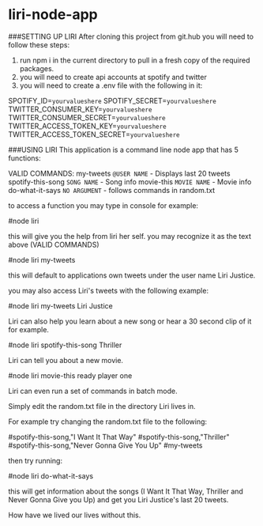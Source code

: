 # liri-node-app
###SETTING UP LIRI
After cloning this project from git.hub you will need to follow these steps:

1) run npm i in the current directory to pull in a fresh copy of the required packages.
2) you will need to create api accounts at spotify and twitter
3) you will need to create a .env file with the following in it:

SPOTIFY_ID=`yourvalueshere`
SPOTIFY_SECRET=`yourvalueshere`	
TWITTER_CONSUMER_KEY=`yourvalueshere`
TWITTER_CONSUMER_SECRET=`yourvalueshere`
TWITTER_ACCESS_TOKEN_KEY=`yourvalueshere`
TWITTER_ACCESS_TOKEN_SECRET=`yourvalueshere`

###USING LIRI
This application is a command line node app that has 5 functions:

VALID COMMANDS:
  my-tweets `@USER NAME`         - Displays last 20 tweets
  spotify-this-song `SONG NAME`   - Song info
  movie-this `MOVIE NAME`         - Movie info
  do-what-it-says `NO ARGUMENT`   - follows commands in random.txt

to access a function you may type in console for example:

#node liri

this will give you the help from liri her self. 
you may recognize it as the text above (VALID COMMANDS)

#node liri my-tweets

this will default to applications own tweets under the user name Liri Justice.

you may also access Liri's tweets with the following example:  

#node liri my-tweets Liri Justice

Liri can also help you learn about a new song or hear a 30 second clip of it for example.

#node liri spotify-this-song Thriller

Liri can tell you about a new movie.

#node liri movie-this ready player one

Liri can even run a set of commands in batch mode.

Simply edit the random.txt file in the directory Liri lives in.

For example try changing the random.txt file to the following:

#spotify-this-song,"I Want It That Way"
#spotify-this-song,"Thriller"
#spotify-this-song,"Never Gonna Give You Up"
#my-tweets

then try running:

#node liri do-what-it-says

this will get information about the songs (I Want It That Way, Thriller and Never Gonna Give you Up) and get you Liri Justice's last 20 tweets.

How have we lived our lives without this.